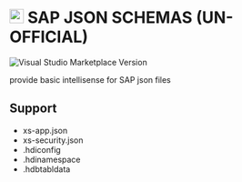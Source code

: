 # <img height="25px" src="https://res.cloudinary.com/digf90pwi/image/upload/v1609307020/json-file_ktyrrz.png"> SAP JSON SCHEMAS (UN-OFFICIAL)

![Visual Studio Marketplace Version](https://img.shields.io/visual-studio-marketplace/v/TheoSun.sap-json-schemas?label=vscode%20marketplace)

provide basic intellisense for SAP json files

## Support

* xs-app.json
* xs-security.json
* .hdiconfig
* .hdinamespace
* .hdbtabldata